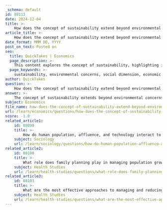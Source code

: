 ```yaml
---
_schema: default
id: 88113
date: 2024-12-04
title: >-
    How does the concept of sustainability extend beyond environmental concerns to include social and economic dimensions?
article_title: >-
    How does the concept of sustainability extend beyond environmental concerns to include social and economic dimensions?
date_format: MMM DD, YYYY
post_on_text: Posted on
seo:
  title: QuickTakes | Economics
  page_description: >-
    This content explores the concept of sustainability, highlighting its three pillars: environmental, social, and economic dimensions, and their interconnections crucial for achieving sustainable development.
  page_keywords: >-
    sustainability, environmental concerns, social dimension, economic dimension, sustainable development, social equity, community well-being, ecological integrity, biodiversity, SDGs, green innovations, holistic approach
author: QuickTakes
question: >-
    How does the concept of sustainability extend beyond environmental concerns to include social and economic dimensions?
answer: >-
    The concept of sustainability extends beyond environmental concerns to encompass social and economic dimensions, often referred to as the three pillars of sustainability: environmental, social, and economic. Each of these dimensions is interlinked and plays a crucial role in achieving sustainable development.\n\n1. **Social Dimension**: This aspect focuses on the continued satisfaction of basic human needs, ensuring that individuals and communities can thrive both now and in the future. It emphasizes the importance of social equity, community well-being, and cultural preservation. The social dimension is often considered the least defined among the three pillars, yet it significantly influences human activities and is closely tied to both economic and ecological factors. For instance, a sustainable society must address issues such as poverty, education, and health care, which are essential for fostering a stable and productive community.\n\n2. **Economic Dimension**: Economic sustainability involves the effective use of financial resources to support long-term growth while respecting social and environmental limits. It aims to create economic cycles that contribute to the well-being of individuals and communities without compromising ecological integrity. This dimension encourages practices that promote economic solidarity and resilience, ensuring that economic activities do not lead to environmental degradation or social inequities. For example, businesses are increasingly adopting sustainable practices that balance profitability with environmental stewardship and social responsibility.\n\n3. **Environmental Dimension**: This pillar focuses on the health of ecosystems and the sustainable management of natural resources. It aims to protect biodiversity, conserve genetic resources, and maintain the productivity of ecosystems. The environmental dimension is critical for ensuring that the natural systems upon which human life depends are preserved for future generations.\n\nThe interplay between these three dimensions is essential for achieving sustainable development goals (SDGs). For instance, technological advancements and green innovations can positively influence the relationship between economic and environmental factors, while also enhancing social outcomes. This interconnectedness highlights the need for a holistic approach to sustainability, where policies and practices consider the implications across all three pillars.\n\nIn summary, sustainability is a multifaceted concept that requires a balanced approach to environmental, social, and economic challenges. By integrating these dimensions, societies can work towards a more equitable, prosperous, and sustainable future.
subject: Economics
file_name: how-does-the-concept-of-sustainability-extend-beyond-environmental-concerns-to-include-social-and-economic-dimensions.md
url: /learn/economics/questions/how-does-the-concept-of-sustainability-extend-beyond-environmental-concerns-to-include-social-and-economic-dimensions
score: -1.0
related_article1:
    id: 88099
    title: >-
        How do human population, affluence, and technology interact to affect environmental sustainability?
    subject: Sociology
    url: /learn/sociology/questions/how-do-human-population-affluence-and-technology-interact-to-affect-environmental-sustainability
related_article2:
    id: 88100
    title: >-
        What role does family planning play in managing population growth and environmental impact?
    subject: Health Studies
    url: /learn/health-studies/questions/what-role-does-family-planning-play-in-managing-population-growth-and-environmental-impact
related_article3:
    id: 88103
    title: >-
        What are the most effective approaches to managing and reducing waste?
    subject: Health Studies
    url: /learn/health-studies/questions/what-are-the-most-effective-approaches-to-managing-and-reducing-waste
---
```


&nbsp;